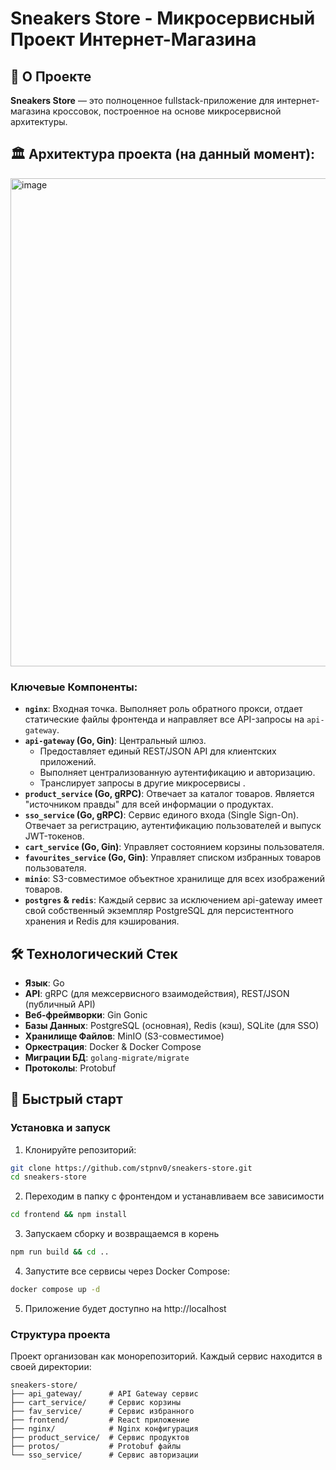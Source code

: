 # Sneakers Store - Микросервисный Проект Интернет-Магазина

## 🚀 О Проекте

**Sneakers Store** — это полноценное fullstack-приложение для интернет-магазина кроссовок, построенное на основе микросервисной архитектуры. 

## 🏛️ Архитектура проекта (на данный момент):
<img width="1223" height="781" alt="image" src="https://github.com/user-attachments/assets/448c76b7-0a86-437e-8920-b5d6126d7493" />





### Ключевые Компоненты:

*   **`nginx`**: Входная точка. Выполняет роль обратного прокси, отдает статические файлы фронтенда и направляет все API-запросы на `api-gateway`.
*   **`api-gateway` (Go, Gin)**: Центральный шлюз. 
    *   Предоставляет единый REST/JSON API для клиентских приложений.
    *   Выполняет централизованную аутентификацию и авторизацию.
    *   Транслирует запросы в другие микросервисы .
*   **`product_service` (Go, gRPC)**: Отвечает за каталог товаров. Является "источником правды" для всей информации о продуктах. 
*   **`sso_service` (Go, gRPC)**: Сервис единого входа (Single Sign-On). Отвечает за регистрацию, аутентификацию пользователей и выпуск JWT-токенов.
*   **`cart_service` (Go, Gin)**: Управляет состоянием корзины пользователя. 
*   **`favourites_service` (Go, Gin)**: Управляет списком избранных товаров пользователя. 
*   **`minio`**: S3-совместимое объектное хранилище для всех изображений товаров. 
*   **`postgres` & `redis`**: Каждый сервис за исключением api-gateway имеет свой собственный экземпляр PostgreSQL для персистентного хранения и Redis для кэширования.

## 🛠️ Технологический Стек

*   **Язык**: Go
*   **API**: gRPC (для межсервисного взаимодействия), REST/JSON (публичный API)
*   **Веб-фреймворки**: Gin Gonic
*   **Базы Данных**: PostgreSQL (основная), Redis (кэш), SQLite (для SSO)
*   **Хранилище Файлов**: MinIO (S3-совместимое)
*   **Оркестрация**: Docker & Docker Compose
*   **Миграции БД**: `golang-migrate/migrate`
*   **Протоколы**: Protobuf

## 🚀 Быстрый старт
### Установка и запуск

1. Клонируйте репозиторий:
```bash
git clone https://github.com/stpnv0/sneakers-store.git
cd sneakers-store
```

2. Переходим в папку с фронтендом и устанавливаем все зависимости
```bash
cd frontend && npm install
```

3. Запускаем сборку и возвращаемся в корень
```bash
npm run build && cd ..
```

4. Запустите все сервисы через Docker Compose:
```bash
docker compose up -d
```

5. Приложение будет доступно на http://localhost

### Структура проекта
Проект организован как монорепозиторий. Каждый сервис находится в своей директории:

    sneakers-store/
    ├── api_gateway/      # API Gateway сервис
    ├── cart_service/     # Сервис корзины
    ├── fav_service/      # Сервис избранного
    ├── frontend/         # React приложение
    ├── nginx/            # Nginx конфигурация
    ├── product_service/  # Сервис продуктов
    ├── protos/           # Protobuf файлы
    └── sso_service/      # Сервис авторизации


